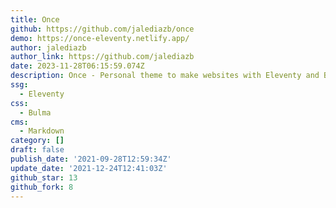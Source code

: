 ```yaml
---
title: Once
github: https://github.com/jalediazb/once
demo: https://once-eleventy.netlify.app/
author: jalediazb
author_link: https://github.com/jalediazb
date: 2023-11-28T06:15:59.074Z
description: Once - Personal theme to make websites with Eleventy and BulmaCSS
ssg:
  - Eleventy
css:
  - Bulma
cms:
  - Markdown
category: []
draft: false
publish_date: '2021-09-28T12:59:34Z'
update_date: '2021-12-24T12:41:03Z'
github_star: 13
github_fork: 8
---
```

